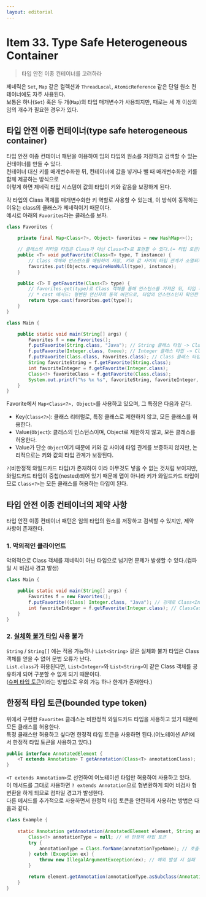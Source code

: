 ```yaml
---
layout: editorial
---
```


# Item 33. Type Safe Heterogeneous Container

> 타입 안전 이종 컨테이너를 고려하라

제네릭은 `Set`, `Map` 같은 컬렉션과 `ThreadLocal`, `AtomicReference` 같은 단일 원소 컨테이너에도 자주 사용된다.\
보통은 하나(`Set`) 혹은 두 개(`Map`)의 타입 매개변수가 사용되지만, 때로는 세 개 이상의 임의 개수가 필요한 경우가 있다.

## 타입 안전 이종 컨테이너(type safe heterogeneous container)

타입 안전 이종 컨테이너 패턴을 이용하여 임의 타입의 원소를 저장하고 검색할 수 있는 컨테이너를 만들 수 있다.\
컨테이너 대신 키를 매개변수화한 뒤, 컨테이너에 값을 넣거나 뺄 때 매개변수화한 키를 함께 제공하는 방식으로\
이렇게 하면 제네릭 타입 시스템이 값의 타입이 키와 같음을 보장하게 된다.

각 타입의 Class 객체를 매개변수화한 키 역할로 사용할 수 있는데, 이 방식이 동작하는 이유는 class의 클래스가 제네릭이기 때문이다.\
예시로 아래의 `Favorites`라는 클래스를 보자.

```java
class Favorites {

    private final Map<Class<?>, Object> favorites = new HashMap<>();

    // 클래스의 리터럴 타입은 Class가 아닌 Class<T>로 표현할 수 있다.(= 타입 토큰)
    public <T> void putFavorite(Class<T> type, T instance) {
        // Class 객체와 인스턴스를 매핑하여 저장, 키와 값 사이의 타입 관계가 소멸되지만 논리적으로는 보장된다.
        favorites.put(Objects.requireNonNull(type), instance);
    }

    public <T> T getFavorite(Class<T> type) {
        // favorites.get(type)로 Class 객체를 통해 인스턴스를 가져온 뒤, 타입 캐스팅하여 반환
        // * cast 메서드: 형변환 연산자의 동적 버전으로, 타입의 인스턴스인지 확인한 뒤 인스턴스를 T 타입으로 반환(실패 시 ClassCastException 발생)
        return type.cast(favorites.get(type));
    }
}

class Main {

    public static void main(String[] args) {
        Favorites f = new Favorites();
        f.putFavorite(String.class, "Java"); // String 클래스 타입 -> Class<String>
        f.putFavorite(Integer.class, 0xeee); // Integer 클래스 타입 -> Class<Integer>
        f.putFavorite(Class.class, Favorites.class); // Class 클래스 타입 -> Class<Class>
        String favoriteString = f.getFavorite(String.class);
        int favoriteInteger = f.getFavorite(Integer.class);
        Class<?> favoriteClass = f.getFavorite(Class.class);
        System.out.printf("%s %x %s", favoriteString, favoriteInteger, favoriteClass.getName());
    }
}
```

Favorite에서 `Map<Class<?>, Object>`를 사용하고 있으며, 그 특징은 다음과 같다.

* Key(`Class<?>`): 클래스 리터럴로, 특정 클래스로 제한하지 않고, 모든 클래스를 허용한다.
* Value(`Object`): 클래스의 인스턴스이며, Object로 제한하지 않고, 모든 클래스를 허용한다.
* Value가 단순 `Object`이기 때문에 키와 값 사이에 타입 관계를 보증하지 않지만, 논리적으로는 키와 값의 타입 관계가 보장된다.

`?`(비한정적 와일드카드 타입)가 존재하여 이라 아무것도 넣을 수 없는 것처럼 보이지만,\
와일드카드 타입이 중첩(nested)되어 있기 때문에 맵이 아니라 키가 와일드카드 타입이므로 `Class<?>`는 모든 클래스를 허용하는 타입이 된다.

## 타입 안전 이종 컨테이너의 제약 사항

타입 안전 이종 컨테이너 패턴은 임의 타입의 원소를 저장하고 검색할 수 있지만, 제약 사항이 존재한다.

### 1. 악의적인 클라이언트

악의적으로 Class 객체를 제네릭이 아닌 타입으로 넘기면 문제가 발생할 수 있다.(컴파일 시 비검사 경고 발생)

```java
class Main {

    public static void main(String[] args) {
        Favorites f = new Favorites();
        f.putFavorite((Class) Integer.class, "Java"); // 강제로 Class<Integer>를 Class로 형변환하여 넘김
        int favoriteInteger = f.getFavorite(Integer.class); // ClassCastException 발생
    }
}
```

### 2. [실체화 불가 타입](https://github.com/hyoguoo/DOCS/blob/main/java/effective\_java/item28/README.md) 사용 불가

`String` / `String[]` 에는 적용 가능하나 `List<String>` 같은 실체화 불가 타입은 Class 객체를 얻을 수 없어 문법 오류가 난다.\
`List.class`가 허용된다면, `List<Integer>`와 `List<String>`이 같은 Class 객체를 공유하게 되어 구분할 수 없게 되기 때문이다.\
([슈퍼 타입 토큰](https://gafter.blogspot.com/2007/05/limitation-of-super-type-tokens.html)이라는 방법으로 우회 가능 하나 한계가 존재한다.)

## 한정적 타입 토큰(bounded type token)

위에서 구현한 `Favorites` 클래스는 비한정적 와일드카드 타입을 사용하고 있기 때문에 모든 클래스를 허용한다.\
특정 클래스만 허용하고 싶다면 한정적 타입 토큰을 사용하면 된다.(어노테이션 API에서 한정적 타입 토큰을 사용하고 있다.)

```java
public interface AnnotatedElement {
    <T extends Annotation> T getAnnotation(Class<T> annotationClass);
}
```

`<T extends Annotation>`로 선언하여 어노테이션 타입만 허용하여 사용하고 있다.\
이 메서드를 그대로 사용하면 `? extends Annotation`으로 형변환하게 되어 비검사 형변환을 하게 되므로 컴파일 경고가 발생한다.\
다른 메서드를 추가적으로 사용하면서 한정적 타입 토큰을 안전하게 사용하는 방법은 다음과 같다.

```java
class Example {
    
    static Annotation getAnnotation(AnnotatedElement element, String annotationTypeName) {
        Class<?> annotationType = null; // 비 한정적 타입 토큰
        try {
            annotationType = Class.forName(annotationTypeName); // 호출된 인스턴스 자신의 Class 객체를 명시한 클래스로 형변환
        } catch (Exception ex) {
            throw new IllegalArgumentException(ex); // 예외 발생 시 실패
        }

        return element.getAnnotation(annotationType.asSubclass(Annotation.class));
    }
}
```
